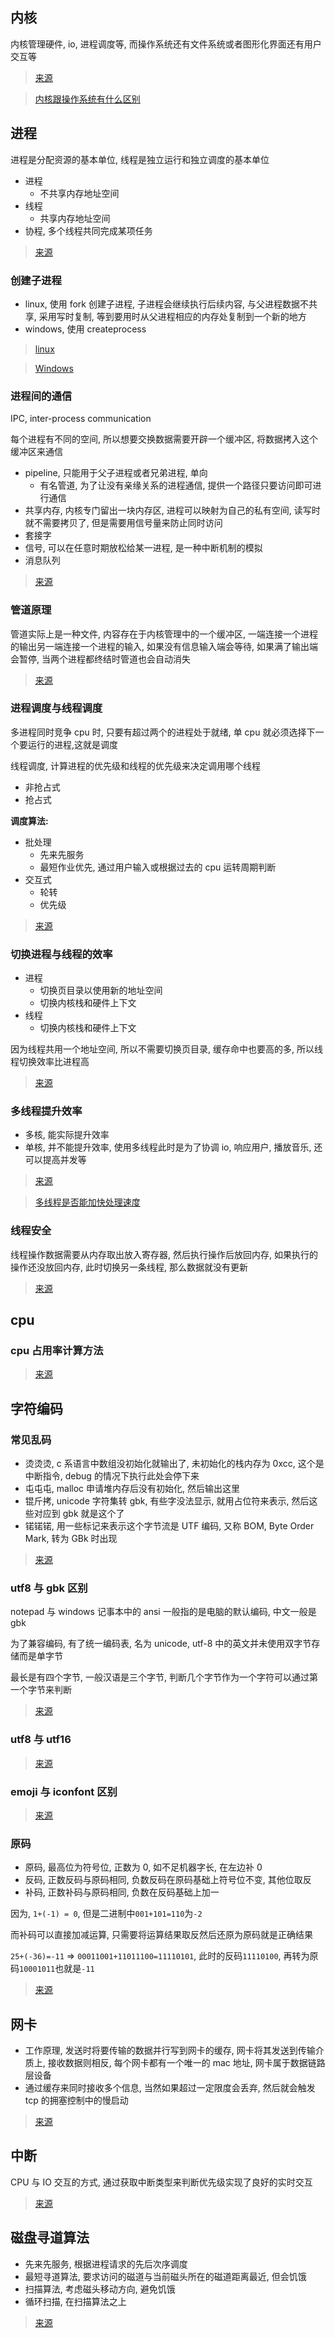 ## 内核

内核管理硬件, io, 进程调度等, 而操作系统还有文件系统或者图形化界面还有用户交互等

> [来源](https://www.ibm.com/developerworks/cn/linux/l-linux-kernel/)

> [内核跟操作系统有什么区别](https://www.zhihu.com/question/24133268)

## 进程

进程是分配资源的基本单位, 线程是独立运行和独立调度的基本单位

- 进程
  - 不共享内存地址空间
- 线程
  - 共享内存地址空间
- 协程, 多个线程共同完成某项任务

> [来源](https://linzhenglearn.github.io/2017/04/12/ProcessThread/)

### 创建子进程

- linux, 使用 fork 创建子进程, 子进程会继续执行后续内容, 与父进程数据不共享, 采用写时复制, 等到要用时从父进程相应的内存处复制到一个新的地方
- windows, 使用 createprocess

> [linux](https://zhuanlan.zhihu.com/p/84342331)

> [Windows](https://blog.csdn.net/ciaos/article/details/7714956)

### 进程间的通信

IPC, inter-process communication

每个进程有不同的空间, 所以想要交换数据需要开辟一个缓冲区, 将数据拷入这个缓冲区来通信

- pipeline, 只能用于父子进程或者兄弟进程, 单向
  - 有名管道, 为了让没有亲缘关系的进程通信, 提供一个路径只要访问即可进行通信
- 共享内存, 内核专门留出一块内存区, 进程可以映射为自己的私有空间, 读写时就不需要拷贝了, 但是需要用信号量来防止同时访问
- 套接字
- 信号, 可以在任意时期放松给某一进程, 是一种中断机制的模拟
- 消息队列

> [来源](https://www.jianshu.com/p/c1015f5ffa74)

### 管道原理

管道实际上是一种文件, 内容存在于内核管理中的一个缓冲区, 一端连接一个进程的输出另一端连接一个进程的输入, 如果没有信息输入端会等待, 如果满了输出端会暂停, 当两个进程都终结时管道也会自动消失

> [来源](https://segmentfault.com/a/1190000009528245)

### 进程调度与线程调度

多进程同时竞争 cpu 时, 只要有超过两个的进程处于就绪, 单 cpu 就必须选择下一个要运行的进程,这就是调度

线程调度, 计算进程的优先级和线程的优先级来决定调用哪个线程

- 非抢占式
- 抢占式

**调度算法:**

- 批处理
  - 先来先服务
  - 最短作业优先, 通过用户输入或根据过去的 cpu 运转周期判断
- 交互式
  - 轮转
  - 优先级

> [来源](https://www.cnblogs.com/lishanlei/p/10707720.html)

### 切换进程与线程的效率

- 进程
  - 切换页目录以使用新的地址空间
  - 切换内核栈和硬件上下文
- 线程
  - 切换内核栈和硬件上下文

因为线程共用一个地址空间, 所以不需要切换页目录, 缓存命中也要高的多, 所以线程切换效率比进程高

> [来源](https://www.cnblogs.com/kkshaq/p/4547725.html)

### 多线程提升效率

- 多核, 能实际提升效率
- 单核, 并不能提升效率, 使用多线程此时是为了协调 io, 响应用户, 播放音乐, 还可以提高并发等

> [来源](https://www.zhihu.com/question/25652393)

> [多线程是否能加快处理速度](https://blog.csdn.net/zollty/article/details/53944539)

### 线程安全

线程操作数据需要从内存取出放入寄存器, 然后执行操作后放回内存, 如果执行的操作还没放回内存, 此时切换另一条线程, 那么数据就没有更新

> [来源](https://blog.csdn.net/will130/article/details/48714343)

## cpu

### cpu 占用率计算方法

> [来源](https://www.cnblogs.com/gatsby123/p/11127158.html)

## 字符编码

### 常见乱码

- 烫烫烫, c 系语言中数组没初始化就输出了, 未初始化的栈内存为 0xcc, 这个是中断指令, debug 的情况下执行此处会停下来
- 屯屯屯, malloc 申请堆内存后没有初始化, 然后输出这里
- 锟斤拷, unicode 字符集转 gbk, 有些字没法显示, 就用占位符来表示, 然后这些对应到 gbk 就是这个了
- 锘锘锘, 用一些标记来表示这个字节流是 UTF 编码, 又称 BOM, Byte Order Mark, 转为 GBk 时出现

> [来源](https://blog.csdn.net/sinat_27382047/article/details/72810390)

### utf8 与 gbk 区别

notepad 与 windows 记事本中的 ansi 一般指的是电脑的默认编码, 中文一般是 gbk

为了兼容编码, 有了统一编码表, 名为 unicode, utf-8 中的英文并未使用双字节存储而是单字节

最长是有四个字节, 一般汉语是三个字节, 判断几个字节作为一个字符可以通过第一个字节来判断

> [来源](https://www.jianshu.com/p/a5b847ea4bab)

### utf8 与 utf16

> [来源](https://juejin.im/post/5e1577836fb9a0482973912d)

### emoji 与 iconfont 区别

> [来源](https://www.cnblogs.com/batsing/p/emoji_iconfont.html)

### 原码

- 原码, 最高位为符号位, 正数为 0, 如不足机器字长, 在左边补 0
- 反码, 正数反码与原码相同, 负数反码在原码基础上符号位不变, 其他位取反
- 补码, 正数补码与原码相同, 负数在反码基础上加一

因为, `1+(-1) = 0`, 但是二进制中`001+101=110`为`-2`

而补码可以直接加减运算, 只需要将运算结果取反然后还原为原码就是正确结果

`25+(-36)=-11` => `00011001+11011100=11110101`, 此时的反码`11110100`, 再转为原码`10001011`也就是`-11`

> [来源](http://zouyang1230.com/blog/archives/805)

## 网卡

- 工作原理, 发送时将要传输的数据并行写到网卡的缓存, 网卡将其发送到传输介质上, 接收数据则相反, 每个网卡都有一个唯一的 mac 地址, 网卡属于数据链路层设备
- 通过缓存来同时接收多个信息, 当然如果超过一定限度会丢弃, 然后就会触发 tcp 的拥塞控制中的慢启动

> [来源](https://blog.csdn.net/hilyoo/article/details/4455031)

## 中断

CPU 与 IO 交互的方式, 通过获取中断类型来判断优先级实现了良好的实时交互

> [来源](https://zh.wikipedia.org/wiki/%E4%B8%AD%E6%96%B7)

## 磁盘寻道算法

- 先来先服务, 根据进程请求的先后次序调度
- 最短寻道算法, 要求访问的磁道与当前磁头所在的磁道距离最近, 但会饥饿
- 扫描算法, 考虑磁头移动方向, 避免饥饿
- 循环扫描, 在扫描算法之上

> [来源](https://cloud.tencent.com/developer/article/1150026)
